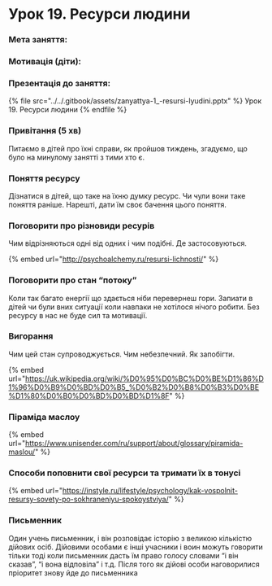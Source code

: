 # Урок 19. Ресурси людини

### Мета заняття:&#x20;

### Мотивація **(діти)**:

### Презентація до заняття:

{% file src="../../.gitbook/assets/zanyattya-1_-resursi-lyudini.pptx" %}
Урок 19. Ресурси людини
{% endfile %}

### Привітання (5 хв)

Питаємо в дітей про їхні справи, як пройшов тиждень, згадуємо, що було на минулому занятті з тими хто є.

### Поняття ресурсу

Дізнатися в дітей, що таке на їхню думку ресурс. Чи чули вони таке поняття раніше. Нарешті, дати їм своє бачення цього поняття.

### **Поговорити про різновиди ресурів**

Чим відрізняються одні від одних і чим подібні. Де застосовуються.

{% embed url="http://psychoalchemy.ru/resursi-lichnosti/" %}

### **Поговорити про стан “потоку”**

Коли так багато енергії що здається ніби перевернеш гори. Запиати в дітей чи були вних ситуації коли навпаки не хотілося нічого робити. Без ресурсу в нас не буде сил та мотивації.

### **Вигорання**

Чим цей стан супроводжується. Чим небезпечний. Як запобігти.

{% embed url="https://uk.wikipedia.org/wiki/%D0%95%D0%BC%D0%BE%D1%86%D1%96%D0%B9%D0%BD%D0%B5_%D0%B2%D0%B8%D0%B3%D0%BE%D1%80%D0%B0%D0%BD%D0%BD%D1%8F" %}

### **Піраміда маслоу**

{% embed url="https://www.unisender.com/ru/support/about/glossary/piramida-maslou/" %}

### **Способи поповнити свої ресурси та тримати їх в тонусі**

{% embed url="https://instyle.ru/lifestyle/psychology/kak-vospolnit-resursy-sovety-po-sokhraneniyu-spokoystviya/" %}

### **Письменник**

Один учень письменник, і він розповідає історію з великою кількістю дійових осіб. Дійовими особами є інші учасники і воин можуть говорити тільки тоді коли письменник дасть їм право голосу словами “і він сказав”, “і вона відповіла” і т.д. Після того як дійові особи наговорилися пріоритет знову йде до письменника
